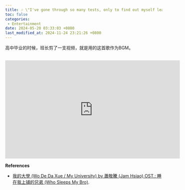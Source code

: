 ```yaml
---
title: 🎶 \"I've gone through so many tests, only to find out myself leaving home after this.\"
toc: false
categories:
 - Entertainment
date: 2024-05-20 03:33:03 +0800
last_modified_at: 2024-11-24 23:21:26 +0800
---
```


高中毕业的时候，班长剪了一支视频，就是用的这首歌作为BGM。

<br>

<iframe class="iframe--video" width="560" height="315" src="https://www.youtube.com/embed/m0lP9GLCyM4?si=KqaySOMlnY2vG7Zm" title="YouTube video player" frameborder="0" allow="accelerometer; autoplay; clipboard-write; encrypted-media; gyroscope; picture-in-picture; web-share" referrerpolicy="strict-origin-when-cross-origin" allowfullscreen></iframe>

<br>

**References**

- [我的大學 (Wo De Da Xue / My University) by 蕭敬騰 (Jam Hsiao) OST.: 睡在我上铺的兄弟 (Who Sleeps My Bro)](https://ai-chanhikari.blogspot.com/2016/03/lyrics-pinyin-eng-trans-wo-de-da-xue-my.html).
